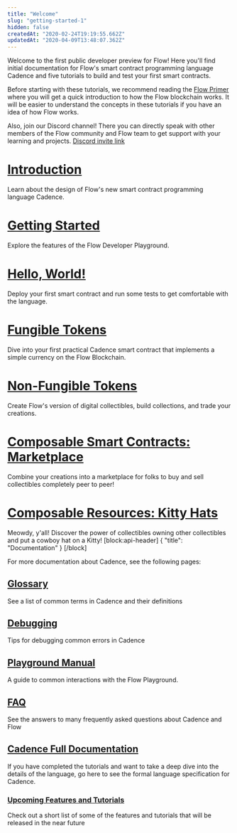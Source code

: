 ```yaml
---
title: "Welcome"
slug: "getting-started-1"
hidden: false
createdAt: "2020-02-24T19:19:55.662Z"
updatedAt: "2020-04-09T13:48:07.362Z"
---
```

Welcome to the first public developer preview for Flow! Here you'll find initial documentation for Flow's smart contract programming language Cadence and five tutorials to build and test your first smart contracts. 

Before starting with these tutorials, we recommend reading the [Flow Primer](https://www.onflow.org/primer) where you will get a quick introduction to how the Flow blockchain works. It will be easier to understand the concepts in these tutorials if you have an idea of how Flow works.

Also, join our Discord channel! There you can directly speak with other members of the Flow community and Flow team to get support with your learning and projects.
[Discord invite link](https://discord.gg/Rx3uJ3)

#  [Introduction](doc:introduction)
Learn about the design of Flow's new smart contract programming language Cadence.

# [Getting Started](doc:getting-started) 
Explore the features of the Flow Developer Playground.

# [Hello, World!](doc:hello-world)
Deploy your first smart contract and run some tests to get comfortable with the language.

# [Fungible Tokens](doc:fungible-tokens)
Dive into your first practical Cadence smart contract that implements a simple currency on the Flow Blockchain.

# [Non-Fungible Tokens](doc:non-fungible-tokens)
Create Flow's version of digital collectibles, build collections, and trade your creations.

# [Composable Smart Contracts: Marketplace](doc:composable-smart-contracts-marketplace)
Combine your creations into a marketplace for folks to buy and sell collectibles completely peer to peer!

# [Composable Resources: Kitty Hats](doc:composable-resources-kitty-hats)
Meowdy, y'all! Discover the power of collectibles owning other collectibles and put a cowboy hat on a Kitty!
[block:api-header]
{
  "title": "Documentation"
}
[/block]

For more documentation about Cadence, see the following pages:

## [Glossary](doc:glossary)
See a list of common terms in Cadence and their definitions

## [Debugging](doc:debugging)
Tips for debugging common errors in Cadence

## [Playground Manual](doc:playground-manual)
A guide to common interactions with the Flow Playground.

## [FAQ](doc:faq)
See the answers to many frequently asked questions about Cadence and Flow

## [Cadence Full Documentation](doc:cadence)
If you have completed the tutorials and want to take a deep dive into the details of the language, go here to see the formal language specification for Cadence.

### [Upcoming Features and Tutorials](doc:upcoming-features-and-tutorials) 
Check out a short list of some of the features and tutorials that will be released in the near future